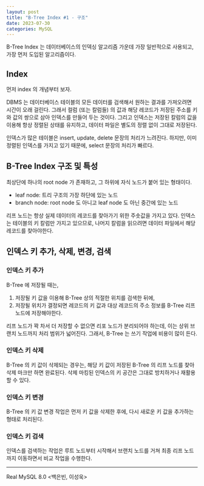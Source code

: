 ```yaml
---
layout: post
title: "B-Tree Index #1 - 구조" 
date: 2023-07-30
categories: MySQL
---
```


B-Tree Index 는 데이터베이스의 인덱싱 알고리즘 가운데 가장 일반적으로 사용되고, 가장 먼저 도입된 알고리즘이다.

## Index

먼저 index 의 개념부터 보자.

DBMS 는 데이터베이스 테이블의 모든 데이터를 검색해서 원하는 결과를 가져오려면 시간이 오래 걸린다.
그래서 컬럼 (또는 칼럼들) 의 값과 해당 레코드가 저장된 주소를 키와 값의 쌍으로 삼아 인덱스를 만들어 두는 것이다.
그리고 인덱스는 저장된 칼럼의 값을 이용해 항상 정렬된 상태를 유지하고, 데이터 파일은 별도의 정렬 없이 그대로 저장된다.

인덱스가 많은 테이블은 insert, update, delete 문장의 처리가 느려진다.
하지만, 이미 정렬된 인덱스를 가지고 있기 때문에, select 문장의 처리가 빠르다.

## B-Tree Index 구조 및 특성

최상단에 하나의 root node 가 존재하고, 그 하위에 자식 노드가 붙어 있는 형태이다.

- leaf node: 트리 구조의 가장 하단에 있는 노드
- branch node: root node 도 아니고 leaf node 도 아닌 중간에 있는 노드

리프 노드는 항상 실제 데이터의 레코드를 찾아가기 위한 주솟값을 가지고 있다.
인덱스는 테이블의 키 칼럼만 가지고 있으므로, 나머지 칼럼을 읽으려면 데이터 파일에서 해당 레코드를 찾아야한다.

## 인덱스 키 추가, 삭제, 변경, 검색

### 인덱스 키 추가

B-Tree 에 저장될 때는, 

1. 저장될 키 값을 이용해 B-Tree 상의 적절한 위치를 검색한 뒤에,
2. 저장될 위치가 결정되면 레코드의 키 값과 대상 레코드의 주소 정보를 B-Tree 리프 노드에 저장해야한다.

리프 노드가 꽉 차서 더 저장할 수 없으면 리포 노드가 분리되어야 하는데, 이는 상위 브랜치 노드까지 처리 범위가 넓어진다.
그래서, B-Tree 는 쓰기 작업에 비용이 많이 든다.

### 인덱스 키 삭제

B-Tree 의 키 값이 삭제되는 경우는, 해당 키 값이 저장된 B-Tree 의 리프 노드를 찾아 삭제 마크만 하면 완료된다.
삭제 마킹된 인덱스의 키 공간은 그대로 방치하거나 재활용할 수 있다.

### 인덱스 키 변경

B-Tree 의 키 값 변경 작업은 먼저 키 값을 삭제한 후에, 다시 새로운 키 값을 추가하는 형태로 처리된다.

### 인덱스 키 검색

인덱스를 검색하는 작업은 루트 노드부터 시작해서 브랜치 노드를 거쳐 최종 리프 노드까지 이동하면서 비교 작업을 수행한다.

---

Real MySQL 8.0 <백은빈, 이성욱>
